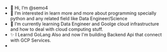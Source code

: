 - 👋 Hi, I’m @semo4
- 👀 I’m interested in learn more and more about programming specially python and any related field like Data Engineer/Science
- 🌱 I’m currently learning Data Engineer and Goolge cloud infrastructure and how to deal with cloud computing stuff.
- ✨ I Learnd GoLang Also and now I'm building Backend Api that connect with GCP Services.
- 


<!---
semo4/semo4 is a ✨ special ✨ repository because its `README.md` (this file) appears on your GitHub profile.
You can click the Preview link to take a look at your changes.
--->
